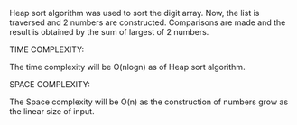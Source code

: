 Heap sort algorithm was used to sort the digit array. Now, the list is traversed and 2 numbers are constructed. Comparisons are made and the result is obtained by the sum of largest of 2 numbers.

TIME COMPLEXITY:

The time complexity will be O(nlogn) as of Heap sort algorithm.


SPACE COMPLEXITY:

The Space complexity will be O(n) as the construction of numbers grow as the linear size of input.